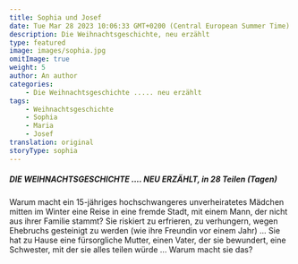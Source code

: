 ```yaml
---
title: Sophia und Josef
date: Tue Mar 28 2023 10:06:33 GMT+0200 (Central European Summer Time)
description: Die Weihnachtsgeschichte, neu erzählt
type: featured
image: images/sophia.jpg
omitImage: true
weight: 5
author: An author
categories:
    - Die Weihnachtsgeschichte ..... neu erzählt
tags:
    - Weihnachtsgeschichte
    - Sophia
    - Maria
    - Josef
translation: original
storyType: sophia
---
```


##### DIE WEIHNACHTSGESCHICHTE .... NEU ERZÄHLT, in 28 Teilen (Tagen)

Warum macht ein 15-jähriges hochschwangeres unverheiratetes Mädchen mitten im Winter eine Reise in eine fremde Stadt, mit einem Mann, der nicht aus ihrer Familie stammt? Sie riskiert zu erfrieren, zu verhungern, wegen Ehebruchs gesteinigt zu werden (wie ihre Freundin vor einem Jahr) ... Sie hat zu Hause eine fürsorgliche Mutter, einen Vater, der sie bewundert, eine Schwester, mit der sie alles teilen würde ... Warum macht sie das?
